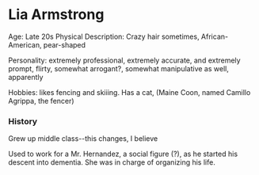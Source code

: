 # Lia Armstrong

Age: Late 20s
Physical Description: Crazy hair sometimes, African-American, pear-shaped

Personality: extremely professional, extremely accurate, and extremely prompt, flirty, somewhat arrogant?, somewhat manipulative as well, apparently

Hobbies: likes fencing and skiiing. Has a cat, (Maine Coon, named Camillo Agrippa, the fencer)

### History

Grew up middle class--this changes, I believe

Used to work for a Mr. Hernandez, a social figure (?), as he started his descent into dementia. She was in charge of organizing his life.
